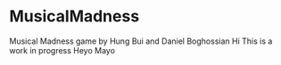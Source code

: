 # MusicalMadness
Musical Madness game by Hung Bui and Daniel Boghossian
Hi
This is a work in progress
Heyo Mayo
